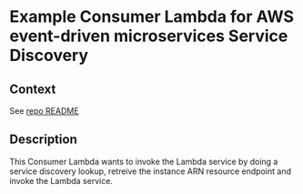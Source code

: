 # Example Consumer Lambda for AWS event-driven microservices Service Discovery

## Context
See [repo README](../README.md)

## Description
This Consumer Lambda wants to invoke the Lambda service by doing a service discovery lookup, retreive the instance ARN resource endpoint and invoke the Lambda service.
